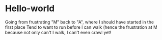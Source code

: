 # Hello-world
Going from frustrating "M" back to "A", where I should have started in the first place
Tend to want to run before I can walk (hence the frustration at M because not only can't I walk, I can't even crawl yet!
